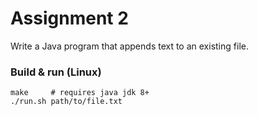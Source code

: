 # Assignment 2

Write a Java program that appends text to an existing file.

### Build & run (Linux)
```
make     # requires java jdk 8+
./run.sh path/to/file.txt
```
